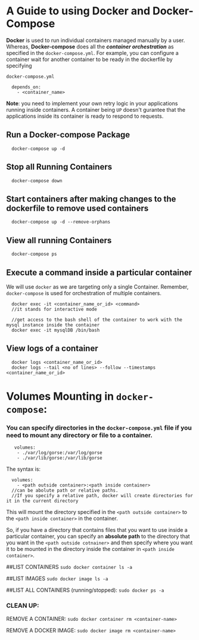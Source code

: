 # A Guide to using Docker and Docker-Compose

**Docker** is used to run individual containers managed manually by a user. Whereas, **Docker-compose** does all the _**container orchestration**_ as specified in the ```docker-compose.yml```. For example, you can configure a container wait for another container to be ready in the dockerfile by specifying 

```docker-compose.yml```

```
  depends_on:
    - <container_name>
```

**Note**: you need to implement your own retry logic in your applications running inside containers. A container being ```UP``` doesn't gurantee that the applications inside its container is ready to respond to requests.

## Run a Docker-compose Package
```
  docker-compose up -d
```

## Stop all Running Containers
```
  docker-compose down
```
## Start containers after making changes to the dockerfile to remove used containers
```
  docker-compose up -d --remove-orphans
```

## View all running Containers
```
  docker-compose ps
```

## Execute a command inside a particular container
   We will use ```docker``` as we are targeting only a single Container. Remember, ```docker-compose``` is used for orchestration of multiple containers.
```
  docker exec -it <container_name_or_id> <command>
  //it stands for interactive mode
  
  //get access to the bash shell of the container to work with the mysql instance inside the container
  docker exec -it mysqlDB /bin/bash
```

## View logs of a container
```
  docker logs <container_name_or_id>
  docker logs --tail <no of lines> --follow --timestamps <container_name_or_id>
```

# Volumes Mounting in ```docker-compose```:

  ### You can specify directories in the ```docker-compose.yml``` file if you need to mount any directory or file to a container.
  
  ```
     volumes:
      - ./var/log/gorse:/var/log/gorse
      - ./var/lib/gorse:/var/lib/gorse
  ```
  The syntax is:
  ```
    volumes:
      - <path outside container>:<path inside container>
    //can be abolute path or relative paths. 
    //If you specify a relative path, docker will create directories for it in the current directory 
  ```
  This will mount the directory specified in the ```<path outside container>``` to the ```<path inside container>``` in the container.
  
  So, if you have a directory that contains files that you want to use inside a particular container, you can specify an **absolute path** to the directory that you want in the ```<path outside cotnainer>``` and then specify where you want it to be mounted in the directory inside the container in ```<path inside container>```.

##LIST CONTAINERS
 `sudo docker container ls -a`

##LIST IMAGES
  `sudo docker image ls -a`

##LIST ALL CONTAINERS (running/stopped):
  `sudo docker ps -a`

### CLEAN UP:
  REMOVE A CONTAINER: 
  `sudo docker container rm <container-name>`
  
 REMOVE A DOCKER IMAGE:
  `sudo docker image rm <container-name>`
